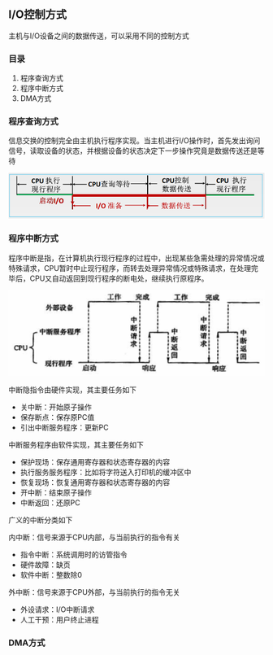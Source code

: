 ## I/O控制方式

主机与I/O设备之间的数据传送，可以采用不同的控制方式

### 目录

1. 程序查询方式
2. 程序中断方式
3. DMA方式



### 程序查询方式

信息交换的控制完全由主机执行程序实现。当主机进行I/O操作时，首先发出询问信号，读取设备的状态，并根据设备的状态决定下一步操作究竟是数据传送还是等待

![image-20210926131209397](image-20210926131209397.png)



### 程序中断方式

程序中断是指，在计算机执行现行程序的过程中，出现某些急需处理的异常情况或特殊请求，CPU暂时中止现行程序，而转去处理异常情况或特殊请求，在处理完毕后，CPU又自动返回到现行程序的断电处，继续执行原程序。

![image-20210926133802913](image-20210926133802913.png)

中断隐指令由硬件实现，其主要任务如下

* 关中断：开始原子操作
* 保存断点：保存原PC值
* 引出中断服务程序：更新PC



中断服务程序由软件实现，其主要任务如下

* 保护现场：保存通用寄存器和状态寄存器的内容
* 执行服务服务程序：比如将字符送入打印机的缓冲区中
* 恢复现场：恢复通用寄存器和状态寄存器的内容
* 开中断：结束原子操作
* 中断返回：还原PC



广义的中断分类如下

内中断：信号来源于CPU内部，与当前执行的指令有关

* 指令中断：系统调用时的访管指令
* 硬件故障：缺页
* 软件中断：整数除0

外中断：信号来源于CPU外部，与当前执行的指令无关

* 外设请求：I/O中断请求
* 人工干预：用户终止进程



### DMA方式
